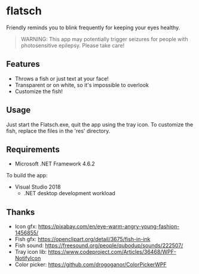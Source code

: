 flatsch
=======

Friendly reminds you to blink frequently for keeping your eyes healthy.

> WARNING: This app may potentially trigger seizures for people with photosensitive epilepsy. Please take care!

Features
--------

* Throws a fish or just text at your face!
* Transparent or on white, so it's impossible to overlook
* Customize the fish!

Usage
-----

Just start the Flatsch.exe, quit the app using the tray icon.
To customize the fish, replace the files in the 'res' directory.

Requirements
------------

* Microsoft .NET Framework 4.6.2

To build the app:

* Visual Studio 2018
  * .NET desktop development workload

Thanks
------

* Icon gfx: https://pixabay.com/en/eye-warm-angry-young-fashion-1456855/
* Fish gfx: https://openclipart.org/detail/3675/fish-in-ink
* Fish sound: https://freesound.org/people/qubodup/sounds/222507/
* Tray icon lib: https://www.codeproject.com/Articles/36468/WPF-NotifyIcon
* Color picker: https://github.com/drogoganor/ColorPickerWPF
